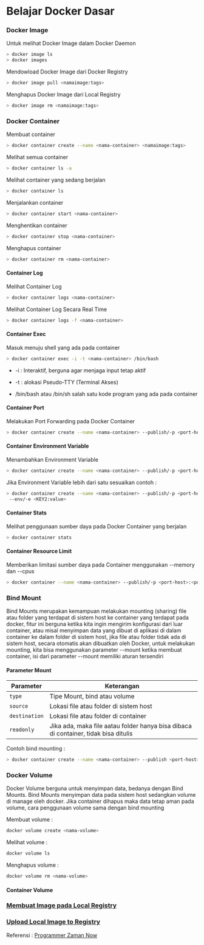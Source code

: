 # Belajar Docker Dasar

### Docker Image
Untuk melihat Docker Image dalam Docker Daemon

``` bash
> docker image ls
> docker images
```
Mendowload Docker Image dari Docker Registry 

``` bash
> docker image pull <namaimage:tags>
```
Menghapus Docker Image dari Local Registry

``` bash
> docker image rm <namaimage:tags>
```

### Docker Container

Membuat container 

```bash
> docker container create --name <nama-container> <namaimage:tags>
```

Melihat semua container
```bash
> docker container ls -a
```

Melihat container yang sedang berjalan 
```bash
> docker container ls
```

Menjalankan container
```bash
> docker container start <nama-container>
```

Menghentikan container

```bash
> docker container stop <nama-container>
```

Menghapus container

```bash
> docker container rm <nama-container>
```
#### Container Log

Melihat Container Log

```bash
> docker container logs <nama-container>
```

Melihat Container Log Secara Real Time

```bash
> docker container logs -f <nama-container>
```

#### Container Exec

Masuk menuju shell yang ada pada container

```bash
> docker container exec -i -t <nama-container> /bin/bash
```

* -i : Interaktif, berguna agar menjaga input tetap aktif

* -t : alokasi Pseudo-TTY (Terminal Akses)

* /bin/bash atau /bin/sh salah satu kode program yang ada pada container

#### Container Port

Melakukan Port Forwarding pada Docker Container

```bash
> docker container create --name <nama-container> --publish/-p <port-host>:<port-container> <namaimage:tags>
```

#### Container Environment Variable

Menambahkan Environment Variable

```bash
> docker container create --name <nama-container> --publish/-p <port-host>:<port-container> --env/-e <KEY:value> <namaimage:tags>
```

Jika Environment Variable lebih dari satu sesuaikan contoh :

```bash
> docker container create --name <nama-container> --publish/-p <port-host>:<port-container> --env/-e <KEY:value> <namaimage:tags>
 --env/-e <KEY2:value>
```

#### Container Stats

Melihat penggunaan sumber daya pada Docker Container yang berjalan
```bash
> docker container stats
```

#### Container Resource Limit

Memberikan limitasi sumber daya pada Container menggunakan --memory dan --cpus
```bash
> docker container --name <nama-container> --publish/-p <port-host>:<port-container> --memory <100b(bytes)/k(killobytes)/m(megabytes)/g(gigabytes)> --cpus <limitasi-cpu> <namaimage:tags>
```
### Bind Mount

Bind Mounts merupakan kemampuan melakukan mounting (sharing) file atau folder yang terdapat di sistem host ke container yang terdapat pada docker, fitur ini berguna ketika kita ingin mengirim konfigurasi dari luar container, atau misal menyimpan data yang dibuat di aplikasi di dalam container ke dalam folder di sistem host, jika file atau folder tidak ada di sistem host, secara otomatis akan dibuatkan oleh Docker, untuk melakukan mounting, kita bisa menggunakan parameter --mount ketika membuat container, isi dari parameter --mount memiliki aturan tersendiri 

#### Parameter Mount

| Parameter     | Keterangan                               |
| ------------- | ---------------------------------------- |
| `type`        | Tipe Mount, bind atau volume             |    
| `source`      | Lokasi file atau folder di sistem host   |
| `destination` | Lokasi file atau folder di container     |
| `readonly`    | Jika ada, maka file aatau folder hanya bisa dibaca di container, tidak bisa ditulis|

Contoh bind mounting :

```bash
> docker container create --name <nama-container> --publish <port-host>:<port-container> --mount "type=bind,source=folder,destination=folder,readonly (Opsional)" <namaimage:tags>
```

### Docker Volume
Docker Volume berguna untuk menyimpan data, bedanya dengan Bind Mounts. Bind Mounts menyimpan data pada sistem host sedangkan volume di manage oleh docker. Jika container dihapus maka data tetap aman pada volume, cara penggunaan volume sama dengan bind mounting

Membuat volume :

```bash
docker volume create <nama-volume>
```

Melihat volume :

```bash
docker volume ls
```
Menghapus volume :

```bash
docker volume rm <nama-volume>
```

#### Container Volume


### [Membuat Image pada Local Registry](Image-Local-Registry.md)
### [Upload Local Image to Registry](Upload-Image-To-Registry.md)


Referensi :
[Programmer Zaman Now](https://www.youtube.com/watch?v=3_yxVjV88Zk&t=5336s&ab_channel=ProgrammerZamanNow)
